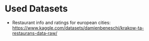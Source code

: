 # Used Datasets
* Restaurant info and ratings for european cities: https://www.kaggle.com/datasets/damienbeneschi/krakow-ta-restaurans-data-raw/
